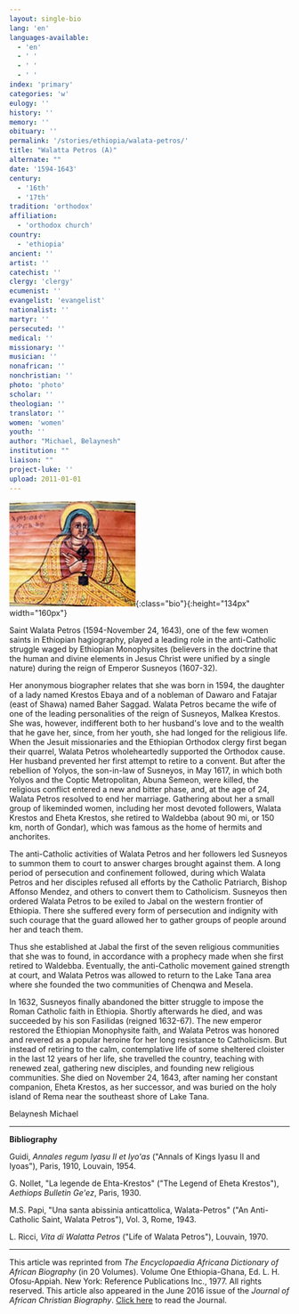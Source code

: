 ```yaml
---
layout: single-bio
lang: 'en'
languages-available:
  - 'en'
  - ' '
  - ' '
  - ' '
index: 'primary'
categories: 'w'
eulogy: ''
history: ''
memory: ''
obituary: ''
permalink: '/stories/ethiopia/walata-petros/'
title: "Walatta Petros (A)"
alternate: ""
date: '1594-1643'
century:
  - '16th'
  - '17th'
tradition: 'orthodox'
affiliation:
  - 'orthodox church'
country:
  - 'ethiopia'
ancient: ''
artist: ''
catechist: ''
clergy: 'clergy'
ecumenist: ''
evangelist: 'evangelist'
nationalist: ''
martyr: ''
persecuted: ''
medical: ''
missionary: ''
musician: ''
nonafrican: ''
nonchristian: ''
photo: 'photo'
scholar: ''
theologian: ''
translator: ''
women: 'women'
youth: ''
author: "Michael, Belaynesh"
institution: ""
liaison: ""
project-luke: ''
upload: 2011-01-01
---
```


![Walatta Petros](/images/bio-pics/ethiopia/walata-petros/walatta-petros-sm.jpg){:class="bio"}{:height="134px" width="160px"}

Saint Walata Petros (1594-November 24, 1643), one of the few women saints in Ethiopian hagiography, played a leading role in the anti-Catholic struggle waged by Ethiopian Monophysites (believers in the doctrine that the human and divine elements in Jesus Christ were unified by a single nature) during the reign of Emperor Susneyos (1607-32).

Her anonymous biographer relates that she was born in 1594, the daughter of a lady named Krestos Ebaya and of a nobleman of Dawaro and Fatajar (east of Shawa) named Baher Saggad. Walata Petros became the wife of one of the leading personalities of the reign of Susneyos, Malkea Krestos. She was, however, indifferent both to her husband's love and to the wealth that he gave her, since, from her youth, she had longed for the religious life. When the Jesuit missionaries and the Ethiopian Orthodox clergy first began their quarrel, Walata Petros wholeheartedly supported the Orthodox cause. Her husband prevented her first attempt to retire to a convent. But after the rebellion of Yolyos, the son-in-law of Susneyos, in May 1617, in which both Yolyos and the Coptic Metropolitan, Abuna Semeon, were killed, the religious conflict entered a new and bitter phase, and, at the age of 24, Walata Petros resolved to end her marriage. Gathering about her a small group of likeminded women, including her most devoted followers, Walata Krestos and Eheta Krestos, she retired to Waldebba (about 90 mi, or 150 km, north of Gondar), which was famous as the home of hermits and anchorites.

The anti-Catholic activities of Walata Petros and her followers led Susneyos to summon them to court to answer charges brought against them. A long period of persecution and confinement followed, during which Walata Petros and her disciples refused all efforts by the Catholic Patriarch, Bishop Affonso Mendez, and others to convert them to Catholicism. Susneyos then ordered Walata Petros to be exiled to Jabal on the western frontier of Ethiopia. There she suffered every form of persecution and indignity with such courage that the guard allowed her to gather groups of people around her and teach them.

Thus she established at Jabal the first of the seven religious communities that she was to found, in accordance with a prophecy made when she first retired to Waldebba. Eventually, the anti-Catholic movement gained strength at court, and Walata Petros was allowed to return to the Lake Tana area where she founded the two communities of Chenqwa and Mesela.

In 1632, Susneyos finally abandoned the bitter struggle to impose the Roman Catholic faith in Ethiopia. Shortly afterwards he died, and was succeeded by his son Fasilidas (reigned 1632-67). The new emperor restored the Ethiopian Monophysite faith, and Walata Petros was honored and revered as a popular heroine for her long resistance to Catholicism. But instead of retiring to the calm, contemplative life of some sheltered cloister in the last 12 years of her life, she travelled the country, teaching with renewed zeal, gathering new disciples, and founding new religious communities. She died on November 24, 1643, after naming her constant companion, Eheta Krestos, as her successor, and was buried on the holy island of Rema near the southeast shore of Lake Tana.

Belaynesh Michael

---

**Bibliography**

Guidi, *Annales regum Iyasu II et Iyo'as* ("Annals of Kings Iyasu II and Iyoas"), Paris, 1910, Louvain, 1954.

G. Nollet, "La legende de Ehta-Krestos" ("The Legend of Eheta Krestos"), *Aethiops Bulletin Ge'ez*, Paris, 1930.

M.S. Papi, "Una santa abissinia anticattolica, Walata-Petros" ("An Anti-Catholic Saint, Walata Petros"), Vol. 3, Rome, 1943.

L. Ricci, *Vita di Walatta Petros* ("Life of Walata Petros"), Louvain, 1970.

---

This article was reprinted from *The Encyclopaedia Africana Dictionary of African Biography* (in 20 Volumes). Volume One Ethiopia-Ghana, Ed. L. H. Ofosu-Appiah. New York: Reference Publications Inc., 1977. All rights reserved. This article also appeared in the June 2016 issue of the *Journal of African Christian Biography*. [Click here](http://www.dacb.org/journal-acb-issues.html) to read the Journal.
